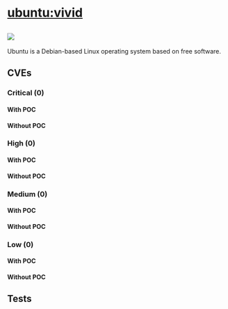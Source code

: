 # [ubuntu:vivid](https://hub.docker.com/_/ubuntu?tab=tags)
![](https://img.shields.io/static/v1?label=tag&message=vivid&color=blue)
---
<p>
Ubuntu is a Debian-based Linux operating system based on free software.
</p>

## CVEs
### Critical (0)
#### With POC

#### Without POC


### High (0)
#### With POC

#### Without POC


### Medium (0)
#### With POC

#### Without POC


### Low (0)
#### With POC

#### Without POC


## Tests
